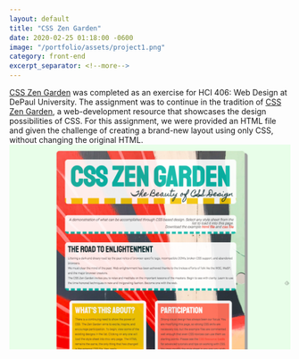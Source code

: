 ```yaml
---
layout: default
title: "CSS Zen Garden"
date: 2020-02-25 01:18:00 -0600
image: "/portfolio/assets/project1.png"
category: front-end
excerpt_separator: <!--more-->
---
```

[CSS Zen Garden](../csszengarden) was completed as an exercise for HCI 406: Web Design at DePaul University. The assignment was to continue in the tradition of [CSS Zen Garden](http://www.csszengarden.com/), a web-development resource that showcases the design possibilities of CSS. For this assignment, we were provided an HTML file and given the challenge of creating a brand-new layout using only CSS, without changing the original HTML. 
<a href="../csszengarden"><img src="/portfolio/assets/project1.png" class="post-image" alt="CSS Zen Garden"></a>
